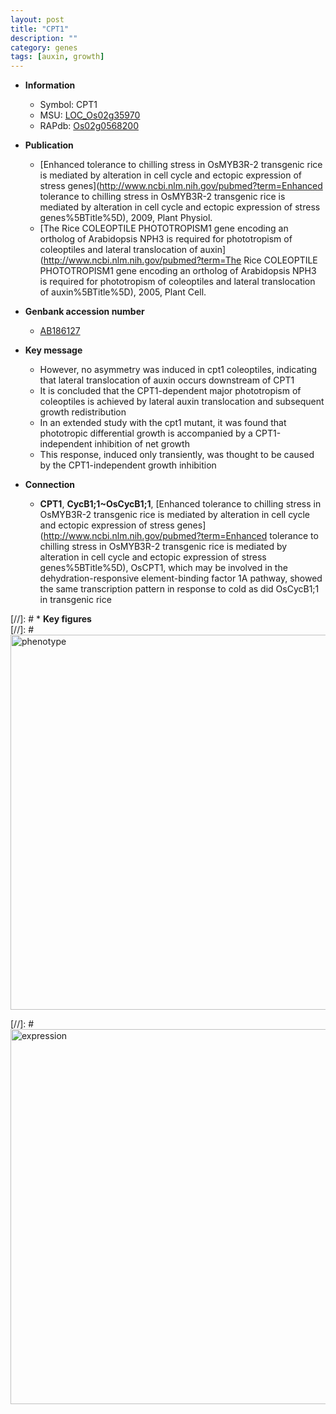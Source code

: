 ```yaml
---
layout: post
title: "CPT1"
description: ""
category: genes
tags: [auxin, growth]
---
```


* **Information**  
    + Symbol: CPT1  
    + MSU: [LOC_Os02g35970](http://rice.plantbiology.msu.edu/cgi-bin/ORF_infopage.cgi?orf=LOC_Os02g35970)  
    + RAPdb: [Os02g0568200](http://rapdb.dna.affrc.go.jp/viewer/gbrowse_details/irgsp1?name=Os02g0568200)  

* **Publication**  
    + [Enhanced tolerance to chilling stress in OsMYB3R-2 transgenic rice is mediated by alteration in cell cycle and ectopic expression of stress genes](http://www.ncbi.nlm.nih.gov/pubmed?term=Enhanced tolerance to chilling stress in OsMYB3R-2 transgenic rice is mediated by alteration in cell cycle and ectopic expression of stress genes%5BTitle%5D), 2009, Plant Physiol.
    + [The Rice COLEOPTILE PHOTOTROPISM1 gene encoding an ortholog of Arabidopsis NPH3 is required for phototropism of coleoptiles and lateral translocation of auxin](http://www.ncbi.nlm.nih.gov/pubmed?term=The Rice COLEOPTILE PHOTOTROPISM1 gene encoding an ortholog of Arabidopsis NPH3 is required for phototropism of coleoptiles and lateral translocation of auxin%5BTitle%5D), 2005, Plant Cell.

* **Genbank accession number**  
    + [AB186127](http://www.ncbi.nlm.nih.gov/nuccore/AB186127)

* **Key message**  
    + However, no asymmetry was induced in cpt1 coleoptiles, indicating that lateral translocation of auxin occurs downstream of CPT1
    + It is concluded that the CPT1-dependent major phototropism of coleoptiles is achieved by lateral auxin translocation and subsequent growth redistribution
    + In an extended study with the cpt1 mutant, it was found that phototropic differential growth is accompanied by a CPT1-independent inhibition of net growth
    + This response, induced only transiently, was thought to be caused by the CPT1-independent growth inhibition

* **Connection**  
    + __CPT1__, __CycB1;1~OsCycB1;1__, [Enhanced tolerance to chilling stress in OsMYB3R-2 transgenic rice is mediated by alteration in cell cycle and ectopic expression of stress genes](http://www.ncbi.nlm.nih.gov/pubmed?term=Enhanced tolerance to chilling stress in OsMYB3R-2 transgenic rice is mediated by alteration in cell cycle and ectopic expression of stress genes%5BTitle%5D), OsCPT1, which may be involved in the dehydration-responsive element-binding factor 1A pathway, showed the same transcription pattern in response to cold as did OsCycB1;1 in transgenic rice

[//]: # * **Key figures**  
[//]: # <img src="http://funRiceGenes.github.io/images/CPT1.pheno.png" alt="phenotype"  style="width: 600px;"/>

[//]: # <img src="http://funRiceGenes.github.io/images/CPT1.exp.png" alt="expression"  style="width: 600px;"/>


